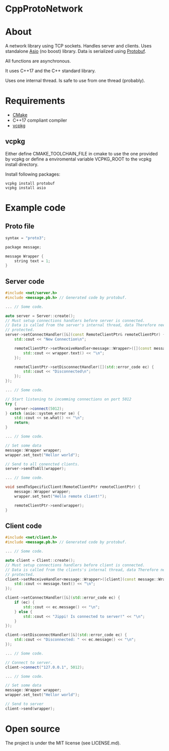 CppProtoNetwork
======
# About
A network library using TCP sockets. Handles server and clients. Uses standalone [Asio](https://think-async.com/Asio/) (no boost) library. Data is serialized using [Protobuf](https://developers.google.com/protocol-buffers/).

All functions are asynchronous.

It uses C++17 and the C++ standard library.

Uses one internal thread. Is safe to use from one thread (probably).

# Requirements

* [CMake](https://cmake.org/)
* C++17 compliant compiler
* [vcpkg](https://github.com/microsoft/vcpkg)

## vcpkg
Either define CMAKE_TOOLCHAIN_FILE in cmake to use the one provided by vcpkg or define a enviromental variable VCPKG_ROOT to the vcpkg install directory.

Install following packages:
```
vcpkg install protobuf
vcpkg install asio
```

# Example code
## Proto file

```c
syntax = "proto3";

package message;

message Wrapper {
	string text = 1;
}
```

## Server code

```C++
#include <net/server.h>
#include <message.pb.h> // Generated code by protobuf.

... // Some code.

auto server = Server::create();
// Must setup connections handlers before server is connected.
// Data is called from the server's internal thread, data Therefore need to be
// protected.
server->setConnectHandler([&](const RemoteClientPtr& remoteClientPtr) {
    std::cout << "New Connection\n";	

    remoteClientPtr->setReceiveHandler<message::Wrapper>([](const message::Wrapper& wrapper, std::error_code ec) {
        std::cout << wrapper.text() << "\n";
    });

    remoteClientPtr->setDisconnectHandler([](std::error_code ec) {
        std::cout << "Disconnected\n";
    });
});

... // Some code.

// Start listening to incomming connections on port 5012
try {
    server->connect(5012);
} catch (asio::system_error se) {
    std::cout << se.what() << "\n";
    return;
}

... // Some code.

// Set some data
message::Wrapper wrapper;
wrapper.set_text("Hellor world");

// Send to all conencted clients.
server->sendToAll(wrapper);

... // Some code.

void sendToSpecificClient(RemoteClientPtr remoteClientPtr) {
    message::Wrapper wrapper;
    wrapper.set_text("Hello remote client!");

    remoteClientPtr->send(wrapper);
}

```

## Client code

```C++
#include <net/client.h>
#include <message.pb.h> // Generated code by protobuf.

... // Some code.

auto client = Client::create();
// Must setup connections handlers before client is connected.
// Data is called from the clients's internal thread, data Therefore need to be
// protected.
client->setReceiveHandler<message::Wrapper>([client](const message::Wrapper& message, std::error_code ec) {
	std::cout << message.text() << "\n";
});

client->setConnectHandler([&](std::error_code ec) {
    if (ec) {
        std::cout << ec.message() << "\n";
    } else {
        std::cout << "Jippi! Is connected to server!" << "\n";
    }
});

client->setDisconnectHandler([&](std::error_code ec) {	
    std::cout << "Disconnected: " << ec.message() << "\n";
});

... // Some code.

// Connect to server.
client->connect("127.0.0.1", 5012);

... // Some code.

// Set some data
message::Wrapper wrapper;
wrapper.set_text("Hellor world");

// Send to server
client->send(wrapper);

```

Open source
======
The project is under the MIT license (see LICENSE.md).
